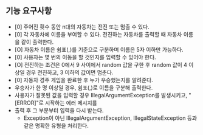## 기능 요구사항


- [0] 주어진 횟수 동안 n대의 자동차는 전진 또는 멈출 수 있다.
- [0] 각 자동차에 이름을 부여할 수 있다. 전진하는 자동차를 출력할 때 자동차 이름을 같이 출력한다.
- [O] 자동차 이름은 쉼표(,)를 기준으로 구분하며 이름은 5자 이하만 가능하다.
- [0] 사용자는 몇 번의 이동을 할 것인지를 입력할 수 있어야 한다.
- [O] 전진하는 조건은 0에서 9 사이에서 random 값을 구한 후 random 값이 4 이상일 경우 전진하고, 3 이하의 값이면 멈춘다.
- [0] 자동차 경주 게임을 완료한 후 누가 우승했는지를 알려준다.
- 우승자가 한 명 이상일 경우, 쉼표(,)로 이름을 구분해 출력한다.
- 사용자가 잘못된 값을 입력할 경우 IllegalArgumentException를 발생시키고, "[ERROR]"로 시작하는 에러 메시지를
- 출력 후 그 부분부터 입력을 다시 받는다.
  - Exception이 아닌 IllegalArgumentException, IllegalStateException 등과 같은 명확한 유형을 처리한다.